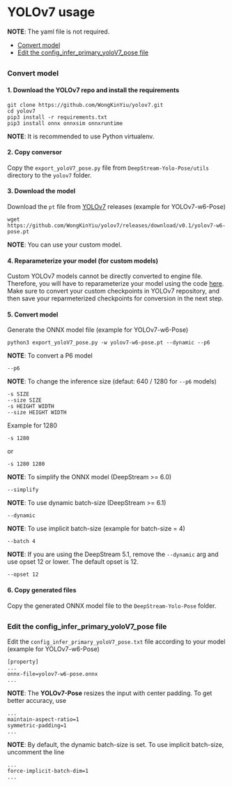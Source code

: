 # YOLOv7 usage

**NOTE**: The yaml file is not required.

* [Convert model](#convert-model)
* [Edit the config_infer_primary_yoloV7_pose file](#edit-the-config_infer_primary_yolov7_pose-file)

##

### Convert model

#### 1. Download the YOLOv7 repo and install the requirements

```
git clone https://github.com/WongKinYiu/yolov7.git
cd yolov7
pip3 install -r requirements.txt
pip3 install onnx onnxsim onnxruntime
```

**NOTE**: It is recommended to use Python virtualenv.

#### 2. Copy conversor

Copy the `export_yoloV7_pose.py` file from `DeepStream-Yolo-Pose/utils` directory to the `yolov7` folder.

#### 3. Download the model

Download the `pt` file from [YOLOv7](https://github.com/WongKinYiu/yolov7/releases/) releases (example for YOLOv7-w6-Pose)

```
wget https://github.com/WongKinYiu/yolov7/releases/download/v0.1/yolov7-w6-pose.pt
```

**NOTE**: You can use your custom model.

#### 4. Reparameterize your model (for custom models)

Custom YOLOv7 models cannot be directly converted to engine file. Therefore, you will have to reparameterize your model using the code [here](https://github.com/WongKinYiu/yolov7/blob/main/tools/reparameterization.ipynb). Make sure to convert your custom checkpoints in YOLOv7 repository, and then save your reparmeterized checkpoints for conversion in the next step.

#### 5. Convert model

Generate the ONNX model file (example for YOLOv7-w6-Pose)

```
python3 export_yoloV7_pose.py -w yolov7-w6-pose.pt --dynamic --p6
```

**NOTE**: To convert a P6 model

```
--p6
```

**NOTE**: To change the inference size (defaut: 640 / 1280 for `--p6` models)

```
-s SIZE
--size SIZE
-s HEIGHT WIDTH
--size HEIGHT WIDTH
```

Example for 1280

```
-s 1280
```

or

```
-s 1280 1280
```

**NOTE**: To simplify the ONNX model (DeepStream >= 6.0)

```
--simplify
```

**NOTE**: To use dynamic batch-size (DeepStream >= 6.1)

```
--dynamic
```

**NOTE**: To use implicit batch-size (example for batch-size = 4)

```
--batch 4
```

**NOTE**: If you are using the DeepStream 5.1, remove the `--dynamic` arg and use opset 12 or lower. The default opset is 12.

```
--opset 12
```

#### 6. Copy generated files

Copy the generated ONNX model file to the `DeepStream-Yolo-Pose` folder.

##

### Edit the config_infer_primary_yoloV7_pose file

Edit the `config_infer_primary_yoloV7_pose.txt` file according to your model (example for YOLOv7-w6-Pose)

```
[property]
...
onnx-file=yolov7-w6-pose.onnx
...
```

**NOTE**: The **YOLOv7-Pose** resizes the input with center padding. To get better accuracy, use

```
...
maintain-aspect-ratio=1
symmetric-padding=1
...
```

**NOTE**: By default, the dynamic batch-size is set. To use implicit batch-size, uncomment the line

```
...
force-implicit-batch-dim=1
...
```

